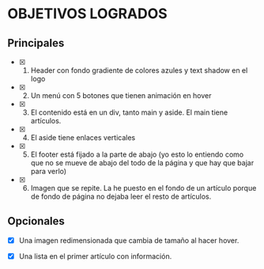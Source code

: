 # OBJETIVOS LOGRADOS

## Principales

- [x] 1. Header con fondo gradiente de colores azules y text shadow en el logo

- [x] 2. Un menú con 5 botones que tienen animación en hover

- [x] 3. El contenido está en un div, tanto main y aside. El main tiene artículos.

- [x] 4. El aside tiene enlaces verticales 

- [x] 5. El footer está fijado a la parte de abajo (yo esto lo entiendo como que no se mueve de abajo del todo de la página y que hay que bajar para verlo)

- [x] 6. Imagen que se repite. La he puesto en el fondo de un artículo porque de fondo de página no dejaba leer el resto de artículos.

## Opcionales

- [x] Una imagen redimensionada que cambia de tamaño al hacer hover.

- [x] Una lista en el primer artículo con información.